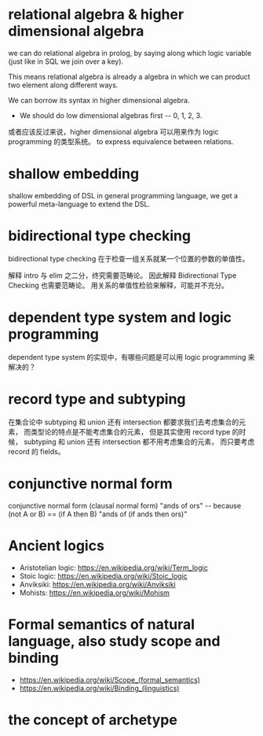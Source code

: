 # relational algebra & higher dimensional algebra

we can do relational algebra in prolog,
by saying along which logic variable
(just like in SQL we join over a key).

This means relational algebra is already a algebra
in which we can product two element along different ways.

We can borrow its syntax in higher dimensional algebra.

- We should do low dimensional algebras first -- 0, 1, 2, 3.

或者应该反过来说，higher dimensional algebra 可以用来作为 logic programming 的类型系统。
to express equivalence between relations.

# shallow embedding

shallow embedding of DSL in general programming language,
we get a powerful meta-language to extend the DSL.

# bidirectional type checking

bidirectional type checking 在于检查一组关系就某一个位置的参数的单值性。

解释 intro 与 elim 之二分，终究需要范畴论。
因此解释 Bidirectional Type Checking 也需要范畴论。
用关系的单值性检验来解释，可能并不充分。

# dependent type system and logic programming

dependent type system 的实现中，有哪些问题是可以用 logic programming 来解决的？

# record type and subtyping

在集合论中 subtyping 和 union 还有 intersection 都要求我们去考虑集合的元素，
而类型论的特点是不能考虑集合的元素，
但是其实使用 record type 的时候，
subtyping 和 union 还有 intersection 都不用考虑集合的元素，
而只要考虑 record 的 fields。

# conjunctive normal form

conjunctive normal form (clausal normal form)
"ands of ors" -- because (not A or B) == (if A then B)
"ands of (if ands then ors)"

# Ancient logics

- Aristotelian logic: https://en.wikipedia.org/wiki/Term_logic
- Stoic logic: https://en.wikipedia.org/wiki/Stoic_logic
- Anviksiki: https://en.wikipedia.org/wiki/Anviksiki
- Mohists: https://en.wikipedia.org/wiki/Mohism

# Formal semantics of natural language, also study scope and binding

- https://en.wikipedia.org/wiki/Scope_(formal_semantics)
- https://en.wikipedia.org/wiki/Binding_(linguistics)

# the concept of archetype
